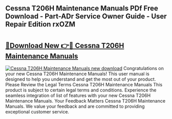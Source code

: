 ## Cessna T206H Maintenance Manuals PDf Free Download - Part-ADr Service Owner Guide - User Repair Edition rxOZM

# <h2><a href="http://bc47994.oget.top/?id=Cessna+T206H+Maintenance+Manuals">🔗Download New 👉🔴 Cessna T206H Maintenance Manuals</a></h2>

[![Cessna T206H Maintenance Manuals new download](https://i.imgur.com/5g1atiW.png)](http://bc47994.oget.top/?id=Cessna+T206H+Maintenance+Manuals)
Congratulations on your new Cessna T206H Maintenance Manuals! This user manual is designed to help you understand and get the most out of your product. Please Review the Legal Terms Cessna T206H Maintenance Manuals This product is subject to certain legal terms and conditions. Experience the seamless integration of list of features with your new Cessna T206H Maintenance Manuals. Your Feedback Matters Cessna T206H Maintenance Manuals. We value your feedback and are committed to providing exceptional customer service.
